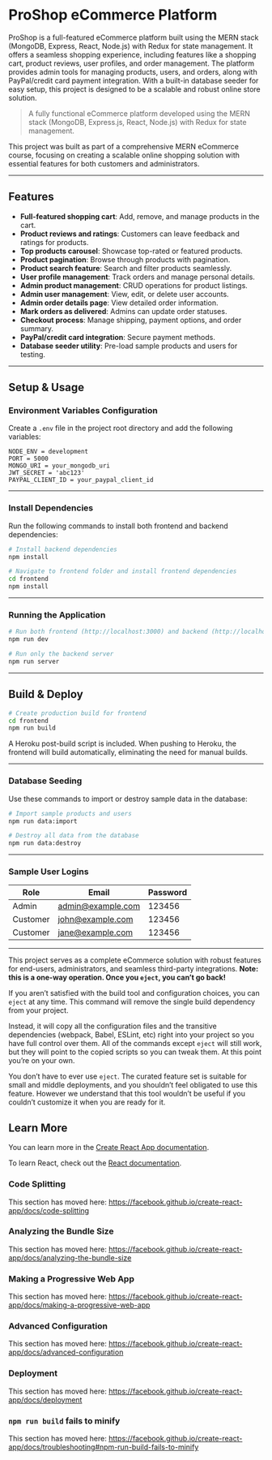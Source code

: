 # **ProShop eCommerce Platform**  

ProShop is a full-featured eCommerce platform built using the MERN stack (MongoDB, Express, React, Node.js) with Redux for state management. It offers a seamless shopping experience, including features like a shopping cart, product reviews, user profiles, and order management. The platform provides admin tools for managing products, users, and orders, along with PayPal/credit card payment integration. With a built-in database seeder for easy setup, this project is designed to be a scalable and robust online store solution.
> A fully functional eCommerce platform developed using the MERN stack (MongoDB, Express.js, React, Node.js) with Redux for state management.

This project was built as part of a comprehensive MERN eCommerce course, focusing on creating a scalable online shopping solution with essential features for both customers and administrators.

---

## **Features**  

- **Full-featured shopping cart**: Add, remove, and manage products in the cart.
- **Product reviews and ratings**: Customers can leave feedback and ratings for products.
- **Top products carousel**: Showcase top-rated or featured products.
- **Product pagination**: Browse through products with pagination.
- **Product search feature**: Search and filter products seamlessly.
- **User profile management**: Track orders and manage personal details.
- **Admin product management**: CRUD operations for product listings.
- **Admin user management**: View, edit, or delete user accounts.
- **Admin order details page**: View detailed order information.
- **Mark orders as delivered**: Admins can update order statuses.
- **Checkout process**: Manage shipping, payment options, and order summary.
- **PayPal/credit card integration**: Secure payment methods.
- **Database seeder utility**: Pre-load sample products and users for testing.

---

## **Setup & Usage**  

### **Environment Variables Configuration**  
Create a `.env` file in the project root directory and add the following variables:

```
NODE_ENV = development  
PORT = 5000  
MONGO_URI = your_mongodb_uri  
JWT_SECRET = 'abc123'  
PAYPAL_CLIENT_ID = your_paypal_client_id  
```

---

### **Install Dependencies**  

Run the following commands to install both frontend and backend dependencies:  

```bash
# Install backend dependencies
npm install  

# Navigate to frontend folder and install frontend dependencies
cd frontend  
npm install  
```

---

### **Running the Application**  

```bash
# Run both frontend (http://localhost:3000) and backend (http://localhost:5000)
npm run dev  

# Run only the backend server
npm run server  
```

---

## **Build & Deploy**  

```bash
# Create production build for frontend
cd frontend  
npm run build  
```

A Heroku post-build script is included. When pushing to Heroku, the frontend will build automatically, eliminating the need for manual builds.

---

### **Database Seeding**  

Use these commands to import or destroy sample data in the database:  

```bash
# Import sample products and users  
npm run data:import  

# Destroy all data from the database  
npm run data:destroy  
```

---

### **Sample User Logins**  

| Role     | Email                | Password |  
|----------|----------------------|----------|  
| Admin    | admin@example.com    | 123456   |  
| Customer | john@example.com     | 123456   |  
| Customer | jane@example.com     | 123456   |  

---

This project serves as a complete eCommerce solution with robust features for end-users, administrators, and seamless third-party integrations.
**Note: this is a one-way operation. Once you `eject`, you can’t go back!**

If you aren’t satisfied with the build tool and configuration choices, you can `eject` at any time. This command will remove the single build dependency from your project.

Instead, it will copy all the configuration files and the transitive dependencies (webpack, Babel, ESLint, etc) right into your project so you have full control over them. All of the commands except `eject` will still work, but they will point to the copied scripts so you can tweak them. At this point you’re on your own.

You don’t have to ever use `eject`. The curated feature set is suitable for small and middle deployments, and you shouldn’t feel obligated to use this feature. However we understand that this tool wouldn’t be useful if you couldn’t customize it when you are ready for it.

## Learn More

You can learn more in the [Create React App documentation](https://facebook.github.io/create-react-app/docs/getting-started).

To learn React, check out the [React documentation](https://reactjs.org/).

### Code Splitting

This section has moved here: https://facebook.github.io/create-react-app/docs/code-splitting

### Analyzing the Bundle Size

This section has moved here: https://facebook.github.io/create-react-app/docs/analyzing-the-bundle-size

### Making a Progressive Web App

This section has moved here: https://facebook.github.io/create-react-app/docs/making-a-progressive-web-app

### Advanced Configuration

This section has moved here: https://facebook.github.io/create-react-app/docs/advanced-configuration

### Deployment

This section has moved here: https://facebook.github.io/create-react-app/docs/deployment

### `npm run build` fails to minify

This section has moved here: https://facebook.github.io/create-react-app/docs/troubleshooting#npm-run-build-fails-to-minify
